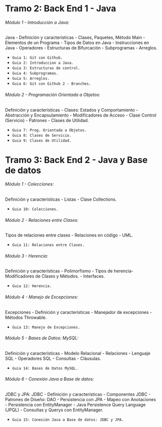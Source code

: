 # Tramo 2: Back End 1 - Java

###### Módulo 1 - Introducción a Java:

 Java - Definición y características - Clases, Paquetes, Método Main - Elementos de un Programa - Tipos de Datos en Java - Instrucciones en Java - Operadores - Estructuras de Bifurcación - Subprogramas - Arreglos.

- `Guia 1: Git con Github.`
- `Guia 2: Introduccion a Java.`
- `Guia 3: Estructuras de control.`
- `Guia 4: Subprogramas.`
- `Guia 5: Arreglos.`
- `Guia 6: Git con Github 2 - Branches.`

###### Módulo 2 - Programación Orientada a Objetos:

Definición y características - Clases: Estados y Comportamiento - Abstracción y Encapsulamiento - Modificadores de Acceso - Clase Control (Servicio) - Patrones - Clases de Utilidad.

- `Guia 7: Prog. Orientada a Objetos.`
- `Guia 8: Clases de Servicio.`
- `Guia 9: Clases de Utilidad.`

# 

# Tramo 3: Back End 2 - Java y Base de datos

###### Módulo 1 - Colecciones:

Definición y características - Listas - Clase Collections.

- `Guia 10: Colecciones.`

###### Módulo 2 - Relaciones entre Clases:

Tipos de relaciones entre clases - Relaciones en código - UML.

- `Guia 11: Relaciones entre Clases.`

###### Módulo 3 - Herencia:

Definición y características - Polimorfismo - Tipos de herencia- Modificadores de Clases y Métodos. - Interfaces.

- `Guia 12: Herencia.`

###### Módulo 4 - Manejo de Excepciones:

Excepciones - Definición y características - Manejador de excepciones - Métodos Throwable.

- `Guia 13: Manejo de Excepciones.`

###### Módulo 5 - Bases de Datos: MySQL:

Definición y características - Modelo
Relacional - Relaciones - Lenguaje SQL - Operadores SQL - Consultas - Cláusulas.

- `Guia 14: Bases de Datos MySQL.`

###### Módulo 6 - Conexión Java a Base de datos:

JDBC y JPA: JDBC - Definición y características - Componentes JDBC - Patrones de Diseño: DAO - Persistencia con JPA - Mapeo con Anotaciones - Persistencia con EntityManager - Java Persistence Query Language (JPQL) - Consultas y Querys con EntityManager.

- `Guia 15: Conexión Java a Base de datos: JDBC y JPA.`
